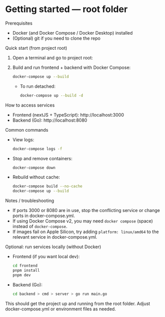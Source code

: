 # Getting started — root folder

Prerequisites
- Docker (and Docker Compose / Docker Desktop) installed
- (Optional) git if you need to clone the repo

Quick start (from project root)
1. Open a terminal and go to project root:

2. Build and run frontend + backend with Docker Compose:
    ```bash
    docker-compose up --build
    ```
    - To run detached:
      ```bash
      docker-compose up --build -d
      ```

How to access services
- Frontend (nextJS + TypeScript): http://localhost:3000
- Backend (Go): http://localhost:8080

Common commands
- View logs:
  ```bash
  docker-compose logs -f
  ```
- Stop and remove containers:
  ```bash
  docker-compose down
  ```
- Rebuild without cache:
  ```bash
  docker-compose build --no-cache
  docker-compose up --build
  ```

Notes / troubleshooting
- If ports 3000 or 8080 are in use, stop the conflicting service or change ports in docker-compose.yml.
- If using Docker Compose v2, you may need `docker compose` (space) instead of `docker-compose`.
- If images fail on Apple Silicon, try adding `platform: linux/amd64` to the relevant service in docker-compose.yml.

Optional: run services locally (without Docker)
- Frontend (if you want local dev):
  ```bash
  cd frontend
  pnpm install
  pnpm dev
  ```
- Backend (Go):
  ```bash
  cd backend > cmd > server > go run main.go
  ```

This should get the project up and running from the root folder. Adjust docker-compose.yml or environment files as needed.